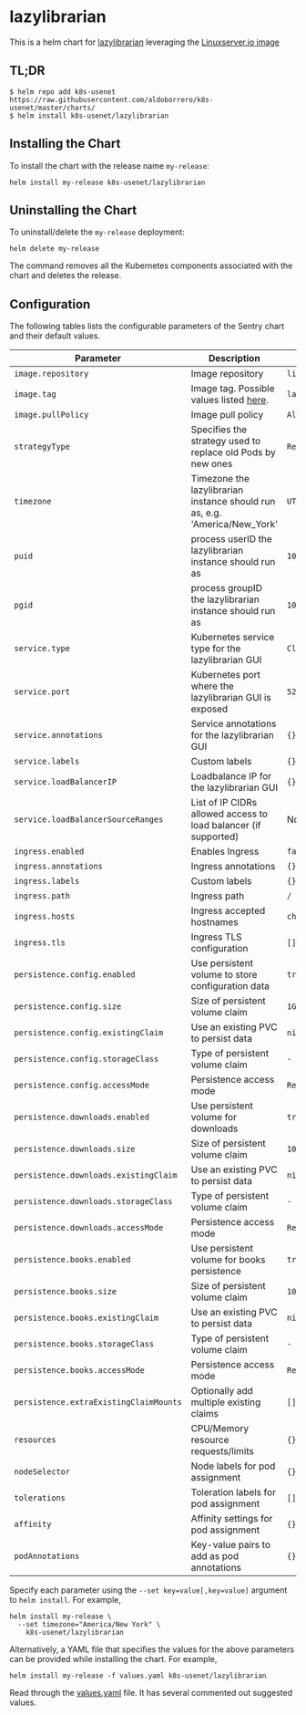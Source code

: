 # lazylibrarian

This is a helm chart for [lazylibrarian](https://gitlab.com/LazyLibrarian/LazyLibrarian) leveraging the [Linuxserver.io image](https://hub.docker.com/r/linuxserver/lazylibrarian/)

## TL;DR

```shell
$ helm repo add k8s-usenet https://raw.githubusercontent.com/aldoborrero/k8s-usenet/master/charts/
$ helm install k8s-usenet/lazylibrarian
```

## Installing the Chart

To install the chart with the release name `my-release`:

```console
helm install my-release k8s-usenet/lazylibrarian
```

## Uninstalling the Chart

To uninstall/delete the `my-release` deployment:

```console
helm delete my-release
```

The command removes all the Kubernetes components associated with the chart and deletes the release.

## Configuration

The following tables lists the configurable parameters of the Sentry chart and their default values.

| Parameter                              | Description                                                                                         | Default                     |
| -------------------------------------- | --------------------------------------------------------------------------------------------------- | --------------------------- |
| `image.repository`                     | Image repository                                                                                    | `linuxserver/lazylibrarian` |
| `image.tag`                            | Image tag. Possible values listed [here](https://hub.docker.com/r/linuxserver/lazylibrarian/tags/). | `latest`              |
| `image.pullPolicy`                     | Image pull policy                                                                                   | `Always`                    |
| `strategyType`                         | Specifies the strategy used to replace old Pods by new ones                                         | `Recreate`                  |
| `timezone`                             | Timezone the lazylibrarian instance should run as, e.g. 'America/New_York'                          | `UTC`                       |
| `puid`                                 | process userID the lazylibrarian instance should run as                                             | `1001`                      |
| `pgid`                                 | process groupID the lazylibrarian instance should run as                                            | `1001`                      |
| `service.type`                         | Kubernetes service type for the lazylibrarian GUI                                                   | `ClusterIP`                 |
| `service.port`                         | Kubernetes port where the lazylibrarian GUI is exposed                                              | `5299`                      |
| `service.annotations`                  | Service annotations for the lazylibrarian GUI                                                       | `{}`                        |
| `service.labels`                       | Custom labels                                                                                       | `{}`                        |
| `service.loadBalancerIP`               | Loadbalance IP for the lazylibrarian GUI                                                            | `{}`                        |
| `service.loadBalancerSourceRanges`     | List of IP CIDRs allowed access to load balancer (if supported)                                     | None                        |
| `ingress.enabled`                      | Enables Ingress                                                                                     | `false`                     |
| `ingress.annotations`                  | Ingress annotations                                                                                 | `{}`                        |
| `ingress.labels`                       | Custom labels                                                                                       | `{}`                        |
| `ingress.path`                         | Ingress path                                                                                        | `/`                         |
| `ingress.hosts`                        | Ingress accepted hostnames                                                                          | `chart-example.local`       |
| `ingress.tls`                          | Ingress TLS configuration                                                                           | `[]`                        |
| `persistence.config.enabled`           | Use persistent volume to store configuration data                                                   | `true`                      |
| `persistence.config.size`              | Size of persistent volume claim                                                                     | `1Gi`                       |
| `persistence.config.existingClaim`     | Use an existing PVC to persist data                                                                 | `nil`                       |
| `persistence.config.storageClass`      | Type of persistent volume claim                                                                     | `-`                         |
| `persistence.config.accessMode`        | Persistence access mode                                                                             | `ReadWriteOnce`             |
| `persistence.downloads.enabled`        | Use persistent volume for downloads                                                                 | `true`                      |
| `persistence.downloads.size`           | Size of persistent volume claim                                                                     | `10Gi`                      |
| `persistence.downloads.existingClaim`  | Use an existing PVC to persist data                                                                 | `nil`                       |
| `persistence.downloads.storageClass`   | Type of persistent volume claim                                                                     | `-`                         |
| `persistence.downloads.accessMode`     | Persistence access mode                                                                             | `ReadWriteOnce`             |
| `persistence.books.enabled`            | Use persistent volume for books persistence                                                         | `true`                      |
| `persistence.books.size`               | Size of persistent volume claim                                                                     | `10Gi`                      |
| `persistence.books.existingClaim`      | Use an existing PVC to persist data                                                                 | `nil`                       |
| `persistence.books.storageClass`       | Type of persistent volume claim                                                                     | `-`                         |
| `persistence.books.accessMode`         | Persistence access mode                                                                             | `ReadWriteOnce`             |
| `persistence.extraExistingClaimMounts` | Optionally add multiple existing claims                                                             | `[]`                        |
| `resources`                            | CPU/Memory resource requests/limits                                                                 | `{}`                        |
| `nodeSelector`                         | Node labels for pod assignment                                                                      | `{}`                        |
| `tolerations`                          | Toleration labels for pod assignment                                                                | `[]`                        |
| `affinity`                             | Affinity settings for pod assignment                                                                | `{}`                        |
| `podAnnotations`                       | Key-value pairs to add as pod annotations                                                           | `{}`                        |

Specify each parameter using the `--set key=value[,key=value]` argument to `helm install`. For example,

```console
helm install my-release \
  --set timezone="America/New York" \
    k8s-usenet/lazylibrarian
```

Alternatively, a YAML file that specifies the values for the above parameters can be provided while installing the chart. For example,

```console
helm install my-release -f values.yaml k8s-usenet/lazylibrarian
```

Read through the [values.yaml](values.yaml) file. It has several commented out suggested values.
